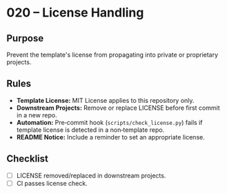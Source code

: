# 020 – License Handling

## Purpose
Prevent the template's license from propagating into private or proprietary projects.

## Rules

- **Template License:** MIT License applies to this repository only.
- **Downstream Projects:** Remove or replace LICENSE before first commit in a new repo.
- **Automation:** Pre‑commit hook (`scripts/check_license.py`) fails if template license is detected in a non‑template repo.
- **README Notice:** Include a reminder to set an appropriate license.

## Checklist
- [ ] LICENSE removed/replaced in downstream projects.
- [ ] CI passes license check.
